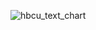 ![hbcu_text_chart](https://user-images.githubusercontent.com/79040885/135726486-c25c6f79-d7c6-4c43-96ab-5d56f57ca639.png)
